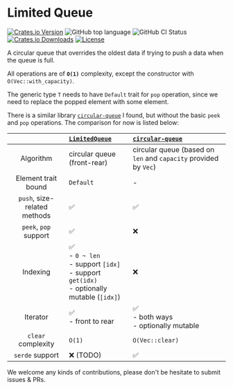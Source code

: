 # Limited Queue

[![Crates.io Version](https://img.shields.io/crates/v/limited-queue.svg)](https://crates.io/crates/limited-queue)
![GitHub top language](https://img.shields.io/github/languages/top/Shiritai/limited-queue)
![GitHub CI Status](https://img.shields.io/github/actions/workflow/status/Shiritai/limited-queue/.github/workflows/ci.yml)
[![Crates.io Downloads](https://img.shields.io/crates/d/limited-queue.svg)](https://crates.io/crates/limited-queue)
[![License](https://img.shields.io/github/license/Shiritai/limited-queue)](LICENSE)

A circular queue that overrides the oldest data if trying to push a data when the queue is full.

All operations are of **`O(1)`** complexity, except the constructor with `O(Vec::with_capacity)`.

The generic type `T` needs to have `Default` trait for `pop` operation, since we need to replace the popped element with some element.

There is a similar library [`circular-queue`](https://github.com/YaLTeR/circular-queue) I found, but without the basic `peek` and `pop` operations. The comparison for now is listed below:

||[`LimitedQueue`](.)| [`circular-queue`](https://github.com/YaLTeR/circular-queue) |
|:-:|:-|:-|
|Algorithm|circular queue (front-rear)|circular queue (based on `len` and `capacity` provided by `Vec`)|
|Element trait bound|`Default`|-|
|`push`, size-related methods|✅|✅|
|`peek`, `pop` support|✅|❌|
|Indexing|✅<br>- `0 ~ len`<br>- support `[idx]`<br>- support `get(idx)`<br>- optionally mutable (`[idx]`)|❌|
|Iterator|✅<br>- front to rear|✅<br>- both ways<br>- optionally mutable|
|`clear` complexity|`O(1)`|`O(Vec::clear)`|
|`serde` support|❌ (TODO)|✅|

We welcome any kinds of contributions, please don't be hesitate to submit issues & PRs.